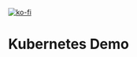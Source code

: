 [![ko-fi](https://www.ko-fi.com/img/githubbutton_sm.svg)](https://ko-fi.com/S6S0YXPX)

# Kubernetes Demo
